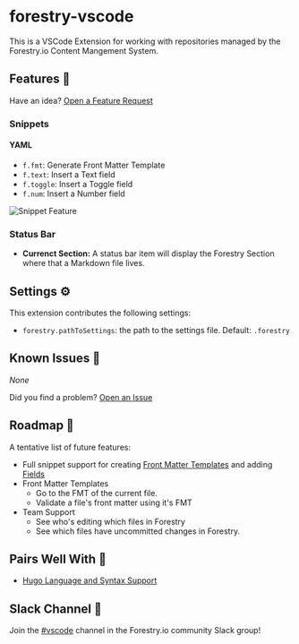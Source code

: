 # forestry-vscode

This is a VSCode Extension for working with repositories managed by the Forestry.io Content Mangement System.

## Features 🚀

Have an idea? [Open a Feature Request](https://github.com/forestryio/forestry-vscode/issues/new?template=feature_request.md)

### Snippets

#### YAML

- `f.fmt`: Generate Front Matter Template
- `f.text`: Insert a Text field
- `f.toggle`: Insert a Toggle field
- `f.num`: Insert a Number field

![Snippet Feature](images/feature-snippet.gif)

### Status Bar

- **Currenct Section:** A status bar item will display the Forestry Section where that a Markdown file lives.

## Settings ️️⚙️

This extension contributes the following settings:

- `forestry.pathToSettings`: the path to the settings file. Default: `.forestry`

## Known Issues 🐛

_None_

Did you find a problem? [Open an Issue](https://github.com/forestryio/forestry-vscode/issues/new?template=bug_report.md)

## Roadmap 👷‍

A tentative list of future features:

- Full snippet support for creating [Front Matter Templates](https://forestry.io/docs/settings/front-matter-templates/) and adding [Fields](https://forestry.io/docs/settings/fields/)
- Front Matter Templates
  - Go to the FMT of the current file.
  - Validate a file's front matter using it's FMT
- Team Support
  - See who's editing which files in Forestry
  - See which files have uncommitted changes in Forestry.

## Pairs Well With 🍷

- [Hugo Language and Syntax Support](https://marketplace.visualstudio.com/items?itemName=budparr.language-hugo-vscode)

## Slack Channel 💬

Join the [#vscode](https://forestry.io/blog/join-our-slack-community/) channel in the Forestry.io community Slack group!
